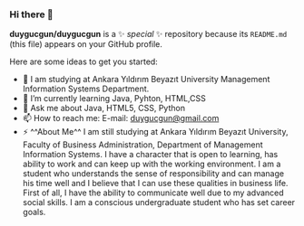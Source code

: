 ### Hi there 👋


**duygucgun/duygucgun** is a ✨ _special_ ✨ repository because its `README.md` (this file) appears on your GitHub profile.

Here are some ideas to get you started:

- 🔭 I am studying at Ankara Yıldırım Beyazıt University Management Information Systems Department. 
- 🌱 I’m currently learning Java, Pyhton, HTML,CSS 
- 💬 Ask me about Java, HTML5, CSS, Python 
- 📫 How to reach me: E-mail: duygucgun@gmail.com
- ⚡ ^^About Me^^
I am still studying at Ankara Yıldırım Beyazıt University, Faculty of Business Administration, Department of Management Information Systems. I have a character that is open to learning, has ability to work and can keep up with the working environment. I am a student who understands the sense of responsibility and can manage his time well and I believe that I can use these qualities in business life. First of all, I have the ability to communicate well due to my advanced social skills. I am a conscious undergraduate student who has set career goals.


